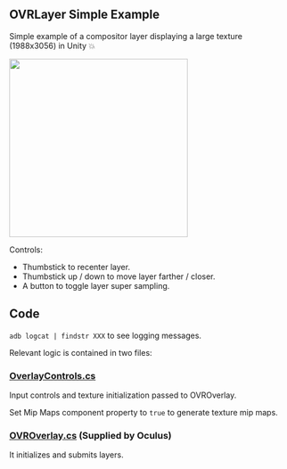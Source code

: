 ## OVRLayer Simple Example

Simple example of a compositor layer displaying a large texture (1988x3056) in Unity :collision:

<img src="https://user-images.githubusercontent.com/39342/85676164-34208300-b67b-11ea-9b9d-8ba3ccd0f333.jpg" width="320">

Controls:

- Thumbstick to recenter layer.
- Thumbstick up / down to move layer farther / closer.
- A button to toggle layer super sampling.

## Code

`adb logcat | findstr XXX` to see logging messages.

Relevant logic is contained in two files:

### [OverlayControls.cs](https://github.com/dmarcos/unityCompositorLayer/blob/master/unity/Assets/OverlayControls.cs#L43)

Input controls and texture initialization passed to OVROverlay. 

Set Mip Maps component property to `true` to generate texture mip maps.

### [OVROverlay.cs](https://github.com/dmarcos/unityCompositorLayer/blob/master/unity/Assets/Oculus/VR/Scripts/OVROverlay.cs) (Supplied by Oculus)

It initializes and submits layers.
